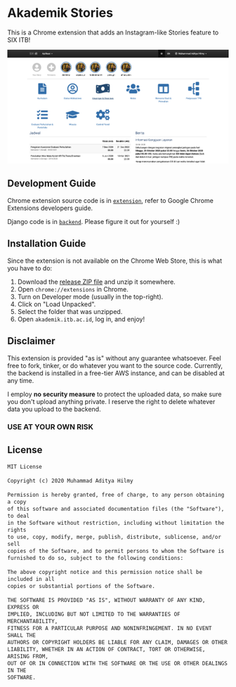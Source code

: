 # Akademik Stories

This is a Chrome extension that adds an Instagram-like Stories feature to SIX ITB!

![](img/ss1.png)

## Development Guide
Chrome extension source code is in [`extension`](extension), refer to Google Chrome Extensions developers guide.

Django code is in [`backend`](backend). Please figure it out for yourself :)

## Installation Guide
Since the extension is not available on the Chrome Web Store, this is what you have to do:
1. Download the [release ZIP file](https://github.com/didithilmy/akademik-stories/releases/download/v0.0.1/extension.zip) and unzip it somewhere.
2. Open `chrome://extensions` in Chrome.
3. Turn on Developer mode (usually in the top-right).
4. Click on "Load Unpacked".
5. Select the folder that was unzipped.
6. Open `akademik.itb.ac.id`, log in, and enjoy!

## Disclaimer
This extension is provided "as is" without any guarantee whatsoever. Feel free to fork, tinker, or do whatever you want to the source code. Currently, the backend is installed in a free-tier AWS instance, and can be disabled at any time.


I employ **no security measure** to protect the uploaded data, so make sure you don't upload anything private. I reserve the right to delete whatever data you upload to the backend.

### USE AT YOUR OWN RISK


## License
```
MIT License

Copyright (c) 2020 Muhammad Aditya Hilmy

Permission is hereby granted, free of charge, to any person obtaining a copy
of this software and associated documentation files (the "Software"), to deal
in the Software without restriction, including without limitation the rights
to use, copy, modify, merge, publish, distribute, sublicense, and/or sell
copies of the Software, and to permit persons to whom the Software is
furnished to do so, subject to the following conditions:

The above copyright notice and this permission notice shall be included in all
copies or substantial portions of the Software.

THE SOFTWARE IS PROVIDED "AS IS", WITHOUT WARRANTY OF ANY KIND, EXPRESS OR
IMPLIED, INCLUDING BUT NOT LIMITED TO THE WARRANTIES OF MERCHANTABILITY,
FITNESS FOR A PARTICULAR PURPOSE AND NONINFRINGEMENT. IN NO EVENT SHALL THE
AUTHORS OR COPYRIGHT HOLDERS BE LIABLE FOR ANY CLAIM, DAMAGES OR OTHER
LIABILITY, WHETHER IN AN ACTION OF CONTRACT, TORT OR OTHERWISE, ARISING FROM,
OUT OF OR IN CONNECTION WITH THE SOFTWARE OR THE USE OR OTHER DEALINGS IN THE
SOFTWARE.
```